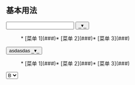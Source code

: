 ## 基本用法

<aside class="doc-demo"><span class="x-picker" x-role="comboBox"><input type="text" class="x-textbox"> <button class="x-button">_▾_</button></span> 

<menu class="x-listbox x-popover">*   [菜单 1](###)*   [菜单 2](###)*   [菜单 3](###)</menu>

</aside>

<script>var comboBox = $('[x-role="comboBox"]').role();</script>

<aside class="doc-demo"><button class="x-button x-dropdownlist" x-role="comboBox"><span>asdasdas</span> _▾_</button>

<menu class="x-listbox x-popover">*   [菜单 1](###)*   [菜单 2](###)*   [菜单 3](###)</menu>

</aside>

<aside class="doc-demo">

<aside class="doc-demo"><select x-role="comboBox"><option>A</option> <option selected="">B</option> <option>C</option> <option>D</option></select></aside>

</aside>